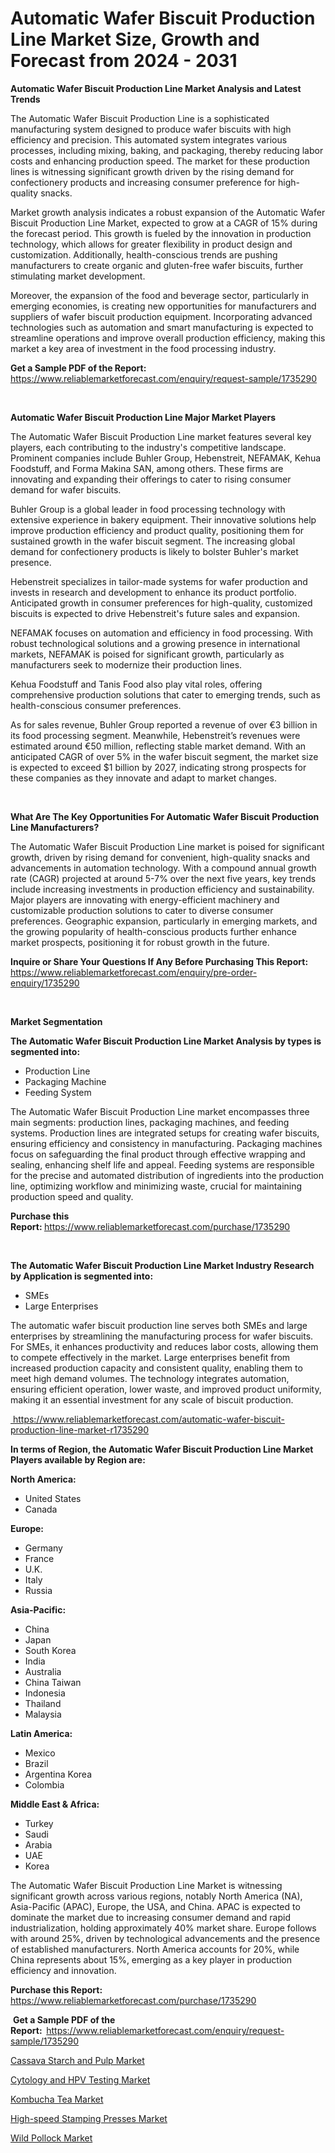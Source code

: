 <p><h1>Automatic Wafer Biscuit Production Line Market Size, Growth and Forecast from 2024 - 2031</h1></p><p><strong>Automatic Wafer Biscuit Production Line Market Analysis and Latest Trends</strong></p>
<p><p>The Automatic Wafer Biscuit Production Line is a sophisticated manufacturing system designed to produce wafer biscuits with high efficiency and precision. This automated system integrates various processes, including mixing, baking, and packaging, thereby reducing labor costs and enhancing production speed. The market for these production lines is witnessing significant growth driven by the rising demand for confectionery products and increasing consumer preference for high-quality snacks.</p><p>Market growth analysis indicates a robust expansion of the Automatic Wafer Biscuit Production Line Market, expected to grow at a CAGR of 15% during the forecast period. This growth is fueled by the innovation in production technology, which allows for greater flexibility in product design and customization. Additionally, health-conscious trends are pushing manufacturers to create organic and gluten-free wafer biscuits, further stimulating market development.</p><p>Moreover, the expansion of the food and beverage sector, particularly in emerging economies, is creating new opportunities for manufacturers and suppliers of wafer biscuit production equipment. Incorporating advanced technologies such as automation and smart manufacturing is expected to streamline operations and improve overall production efficiency, making this market a key area of investment in the food processing industry.</p></p>
<p><strong>Get a Sample PDF of the Report:&nbsp;</strong> <a href="https://www.reliablemarketforecast.com/enquiry/request-sample/1735290?utm_campaign=1117&utm_medium=2&utm_source=Github&utm_content=ia&utm_term=08102024&utm_id=automatic-wafer-biscuit-production-line">https://www.reliablemarketforecast.com/enquiry/request-sample/1735290</a></p>
<p>&nbsp;</p>
<p><strong>Automatic Wafer Biscuit Production Line Major Market Players</strong></p>
<p><p>The Automatic Wafer Biscuit Production Line market features several key players, each contributing to the industry's competitive landscape. Prominent companies include Buhler Group, Hebenstreit, NEFAMAK, Kehua Foodstuff, and Forma Makina SAN, among others. These firms are innovating and expanding their offerings to cater to rising consumer demand for wafer biscuits.</p><p>Buhler Group is a global leader in food processing technology with extensive experience in bakery equipment. Their innovative solutions help improve production efficiency and product quality, positioning them for sustained growth in the wafer biscuit segment. The increasing global demand for confectionery products is likely to bolster Buhler's market presence.</p><p>Hebenstreit specializes in tailor-made systems for wafer production and invests in research and development to enhance its product portfolio. Anticipated growth in consumer preferences for high-quality, customized biscuits is expected to drive Hebenstreit's future sales and expansion.</p><p>NEFAMAK focuses on automation and efficiency in food processing. With robust technological solutions and a growing presence in international markets, NEFAMAK is poised for significant growth, particularly as manufacturers seek to modernize their production lines.</p><p>Kehua Foodstuff and Tanis Food also play vital roles, offering comprehensive production solutions that cater to emerging trends, such as health-conscious consumer preferences.</p><p>As for sales revenue, Buhler Group reported a revenue of over €3 billion in its food processing segment. Meanwhile, Hebenstreit’s revenues were estimated around €50 million, reflecting stable market demand. With an anticipated CAGR of over 5% in the wafer biscuit segment, the market size is expected to exceed $1 billion by 2027, indicating strong prospects for these companies as they innovate and adapt to market changes.</p></p>
<p>&nbsp;</p>
<p><strong>What Are The Key Opportunities For Automatic Wafer Biscuit Production Line Manufacturers?</strong></p>
<p><p>The Automatic Wafer Biscuit Production Line market is poised for significant growth, driven by rising demand for convenient, high-quality snacks and advancements in automation technology. With a compound annual growth rate (CAGR) projected at around 5-7% over the next five years, key trends include increasing investments in production efficiency and sustainability. Major players are innovating with energy-efficient machinery and customizable production solutions to cater to diverse consumer preferences. Geographic expansion, particularly in emerging markets, and the growing popularity of health-conscious products further enhance market prospects, positioning it for robust growth in the future.</p></p>
<p><strong>Inquire or Share Your Questions If Any Before Purchasing This Report:</strong> <a href="https://www.reliablemarketforecast.com/enquiry/pre-order-enquiry/1735290?utm_campaign=1117&utm_medium=2&utm_source=Github&utm_content=ia&utm_term=08102024&utm_id=automatic-wafer-biscuit-production-line">https://www.reliablemarketforecast.com/enquiry/pre-order-enquiry/1735290</a></p>
<p>&nbsp;</p>
<p><strong>Market Segmentation</strong></p>
<p><strong>The Automatic Wafer Biscuit Production Line Market Analysis by types is segmented into:</strong></p>
<p><ul><li>Production Line</li><li>Packaging Machine</li><li>Feeding System</li></ul></p>
<p><p>The Automatic Wafer Biscuit Production Line market encompasses three main segments: production lines, packaging machines, and feeding systems. Production lines are integrated setups for creating wafer biscuits, ensuring efficiency and consistency in manufacturing. Packaging machines focus on safeguarding the final product through effective wrapping and sealing, enhancing shelf life and appeal. Feeding systems are responsible for the precise and automated distribution of ingredients into the production line, optimizing workflow and minimizing waste, crucial for maintaining production speed and quality.</p></p>
<p><strong>Purchase this Report:&nbsp;</strong><a href="https://www.reliablemarketforecast.com/purchase/1735290?utm_campaign=1117&utm_medium=2&utm_source=Github&utm_content=ia&utm_term=08102024&utm_id=automatic-wafer-biscuit-production-line">https://www.reliablemarketforecast.com/purchase/1735290</a></p>
<p>&nbsp;</p>
<p><strong>The Automatic Wafer Biscuit Production Line Market Industry Research by Application is segmented into:</strong></p>
<p><ul><li>SMEs</li><li>Large Enterprises</li></ul></p>
<p><p>The automatic wafer biscuit production line serves both SMEs and large enterprises by streamlining the manufacturing process for wafer biscuits. For SMEs, it enhances productivity and reduces labor costs, allowing them to compete effectively in the market. Large enterprises benefit from increased production capacity and consistent quality, enabling them to meet high demand volumes. The technology integrates automation, ensuring efficient operation, lower waste, and improved product uniformity, making it an essential investment for any scale of biscuit production.</p></p>
<p><a href="https://www.reliablemarketforecast.com/automatic-wafer-biscuit-production-line-market-r1735290?utm_campaign=1117&utm_medium=2&utm_source=Github&utm_content=ia&utm_term=08102024&utm_id=automatic-wafer-biscuit-production-line">&nbsp;https://www.reliablemarketforecast.com/automatic-wafer-biscuit-production-line-market-r1735290</a></p>
<p><strong>In terms of Region, the Automatic Wafer Biscuit Production Line Market Players available by Region are:</strong></p>
<p>
    <p> <strong> North America: </strong>
        <ul>
            <li>United States</li>
            <li>Canada</li>
        </ul>
        </p> 
    <p> <strong> Europe: </strong>
        <ul>
            <li>Germany</li>
            <li>France</li>
            <li>U.K.</li>
            <li>Italy</li>
            <li>Russia</li>
        </ul>
        </p> 
    <p> <strong> Asia-Pacific: </strong>
        <ul>
            <li>China</li>
            <li>Japan</li>
            <li>South Korea</li>
            <li>India</li>
            <li>Australia</li>
            <li>China Taiwan</li>
            <li>Indonesia</li>
            <li>Thailand</li>
            <li>Malaysia</li>
        </ul>
        </p> 
    <p> <strong> Latin America: </strong>
        <ul>
            <li>Mexico</li>
            <li>Brazil</li>
            <li>Argentina Korea</li>
            <li>Colombia</li>
        </ul>
        </p> 
    <p> <strong> Middle East & Africa: </strong>
        <ul>
            <li>Turkey</li>
            <li>Saudi</li>
            <li>Arabia</li>
            <li>UAE</li>
            <li>Korea</li>
        </ul>
    </p>
    </p>
<p><p>The Automatic Wafer Biscuit Production Line Market is witnessing significant growth across various regions, notably North America (NA), Asia-Pacific (APAC), Europe, the USA, and China. APAC is expected to dominate the market due to increasing consumer demand and rapid industrialization, holding approximately 40% market share. Europe follows with around 25%, driven by technological advancements and the presence of established manufacturers. North America accounts for 20%, while China represents about 15%, emerging as a key player in production efficiency and innovation.</p></p>
<p><strong>Purchase this Report: </strong><a href="https://www.reliablemarketforecast.com/purchase/1735290?utm_campaign=1117&utm_medium=2&utm_source=Github&utm_content=ia&utm_term=08102024&utm_id=automatic-wafer-biscuit-production-line">https://www.reliablemarketforecast.com/purchase/1735290</a></p>
<p>&nbsp;<strong>Get a Sample PDF of the Report:&nbsp;&nbsp;</strong><a href="https://www.reliablemarketforecast.com/enquiry/request-sample/1735290?utm_campaign=1117&utm_medium=2&utm_source=Github&utm_content=ia&utm_term=08102024&utm_id=automatic-wafer-biscuit-production-line">https://www.reliablemarketforecast.com/enquiry/request-sample/1735290</a></p>
<p><strong></strong></p>
<p><p><a href="https://github.com/denafolsbraleynw6/Market-Research-Report-List-1/blob/main/cassava-starch-and-pulp-market.md?utm_campaign=1117&utm_medium=2&utm_source=Github&utm_content=ia&utm_term=08102024&utm_id=automatic-wafer-biscuit-production-line">Cassava Starch and Pulp Market</a></p><p><a href="https://www.linkedin.com/pulse/cytology-hpv-testing-market-segmentation-geographical-p5uoc?utm_campaign=1117&utm_medium=2&utm_source=Github&utm_content=ia&utm_term=08102024&utm_id=automatic-wafer-biscuit-production-line">Cytology and HPV Testing Market</a></p><p><a href="https://issuu.com/reportprime-2/docs/kombucha-tea-market-size-2030.pptx_d8dbf24f9df67c?utm_campaign=1117&utm_medium=2&utm_source=Github&utm_content=ia&utm_term=08102024&utm_id=automatic-wafer-biscuit-production-line">Kombucha Tea Market</a></p><p><a href="https://github.com/flaggejhhermuss/Market-Research-Report-List-1/blob/main/high-speed-stamping-presses-market.md?utm_campaign=1117&utm_medium=2&utm_source=Github&utm_content=ia&utm_term=08102024&utm_id=automatic-wafer-biscuit-production-line">High-speed Stamping Presses Market</a></p><p><a href="https://issuu.com/reportprime-2/docs/wild-pollock-market-size-2030.pptx_9404547608bac3?utm_campaign=1117&utm_medium=2&utm_source=Github&utm_content=ia&utm_term=08102024&utm_id=automatic-wafer-biscuit-production-line">Wild Pollock Market</a></p></p>